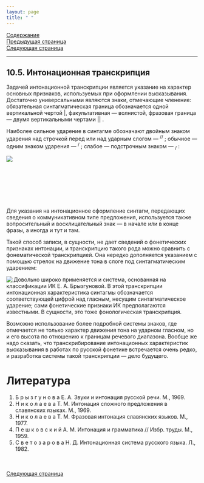 ```yaml
---
layout: page
title: " "
---
```

<a href="contents.html">Содержание</a><br>
<a href="104.html">Предыдущая страница</a><br>
<a href="111.html">Следующая страница</a>
<hr>

## 10.5. Интонационная транскрипция 
Задачей интонационной транскрипции является указание на характер основных 
признаков, используемых при оформлении высказывания. Достаточно универсальными 
являются знаки, отмечающие членение: обязательная синтагматическая граница обозначается 
одной вертикальной чертой |, факультативная — волнистой, фразовая граница — двумя 
вертикальными чертами || .

Наиболее сильное ударение в синтагме обозначают двойным знаком ударения над строчкой
перед или над ударным слогом — <sup>//</sup> ; обычное — одним знаком ударения —  <sup>/</sup>  ;
слабое — подстрочным знаком — <sub>/</sub> : 

<IMG SRC="RIS/sama.jpg" align=left>
<br><br><br><br><br><br><br><br>
Для указания на интонационное оформление синтагм, передающих сведения о
коммуникативном типе предложения, используется также вопросительный и 
восклицательный знак — в начале или в конце фразы, а иногда и тут и там. 

Такой способ записи, в сущности, не дает сведений о фонетических признаках интонации,
и транскрипцию такого рода можно сравнить с фонематической транскрипцией. 
Она нередко дополняется указанием с помощью стрелок на движение тона в слоге под
синтагматическим ударением: 

<IMG SRC="RIS/mam.jpg" align=left>
Довольно широко применяется и система, основанная на классификации ИК Е. А. Брызгуновой.
В этой транскрипции интонационная характеристика синтагмы обозначается соответствующей
цифрой над гласным, несущим синтагматическое ударение; сами фонетические признаки ИК 
предполагаются известными. В сущности, это тоже фонологическая транскрипция. 


Возможно использование более подробной системы знаков, где отмечается не только 
характер движения тона на ударном гласном, но и его высота по отношению к границам 
речевого диапазона. Вообще же надо сказать, что транскрибирование интонационных 
характеристик высказывания в работах по русской фонетике встречается очень редко, и 
разработка системы такой транскрипции — дело будущего. 


# Литература
<ol>
<li>Б р ы з г у н о в а  Е. А.  Звуки и интонация русской речи. М., 1969.</li>
<li>Н и к о л а е в а   Т. М.  Интонация сложного предложения в славянских языках. М., 1969.</li>
<li>Н и к о л а е в а   Т. М. Фразовая интонация славянских языков. М., 1977.</li>
<li>П е ш к о в с к и й   А. М.  Интонация и грамматика // Избр. труды. М., 1959.</li>
<li>С в е т о з а р о в а   Н. Д.   Интонационная система русского языка. Л., 1982.</li>
</ol>

<br><br>
<a href="111.html">Следующая страница</a>
